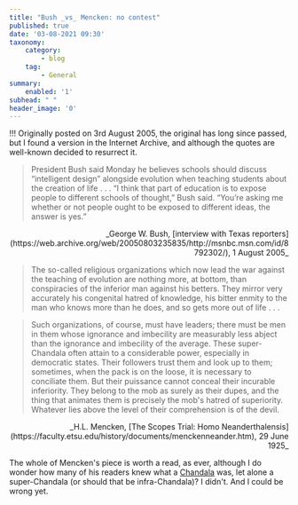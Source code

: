 ```yaml
---
title: "Bush _vs_ Mencken: no contest"
published: true
date: '03-08-2021 09:30'
taxonomy:
    category:
        - blog
    tag:
        - General
summary:
    enabled: '1'
subhead: " "
header_image: '0'
---
```


!!! Originally posted on 3rd August 2005, the original has long since passed, but I found a version in the Internet Archive, and although the quotes are well-known decided to resurrect it.

> President Bush said Monday he believes schools should discuss “intelligent design” alongside evolution when teaching students about the creation of life . . . “I think that part of education is to expose people to different schools of thought,” Bush said. “You’re asking me whether or not people ought to be exposed to different ideas, the answer is yes.”
<p style="text-align: right;">_George W. Bush, [interview with Texas reporters](https://web.archive.org/web/20050803235835/http://msnbc.msn.com/id/8792302/), 1 August 2005_</p>

> The so-called religious organizations which now lead the war against the teaching of evolution are nothing more, at bottom, than conspiracies of the inferior man against his betters. They mirror very accurately his congenital hatred of knowledge, his bitter enmity to the man who knows more than he does, and so gets more out of life . . .

> Such organizations, of course, must have leaders; there must be men in them whose ignorance and imbecility are measurably less abject than the ignorance and imbecility of the average. These super-Chandala often attain to a considerable power, especially in democratic states. Their followers trust them and look up to them; sometimes, when the pack is on the loose, it is necessary to conciliate them. But their puissance cannot conceal their incurable inferiority. They belong to the mob as surely as their dupes, and the thing that animates them is precisely the mob's hatred of superiority. Whatever lies above the level of their comprehension is of the devil.
<p style="text-align: right;">_H.L. Mencken, [The Scopes Trial: Homo Neanderthalensis](https://faculty.etsu.edu/history/documents/menckenneander.htm), 29 June 1925_</p>

The whole of Mencken's piece is worth a read, as ever, although I do wonder how many of his readers knew what a [Chandala](https://en.wikipedia.org/wiki/Chandala) was, let alone a super-Chandala (or should that be infra-Chandala)? I didn't. And I could be wrong yet.
